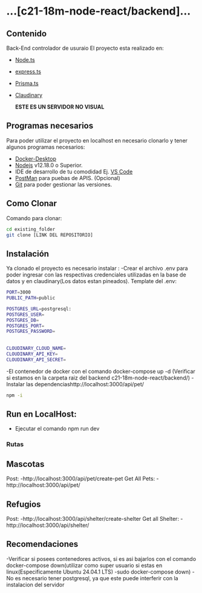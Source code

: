 # ...[c21-18m-node-react/backend]...

## Contenido

Back-End controlador de usuraio
El proyecto esta realizado en:

- [Node.ts](https://nodejs.org/es/)
- [express.ts](https://expressjs.com/es/)
- [Prisma.ts](https://www.prisma.io/)
- [Claudinary](https://cloudinary.com/)

  **ESTE ES UN SERVIDOR NO VISUAL**

## Programas necesarios

Para poder utilizar el proyecto en localhost en necesario clonarlo y tener algunos programas necesarios:

- [Docker-Desktop](https://www.docker.com/products/docker-desktop/)
- [Nodejs](https://nodejs.org/es/download/) v12.18.0 o Superior.
- IDE de desarrollo de tu comodidad Ej. [VS Code](https://code.visualstudio.com/download)
- [PostMan](https://www.postman.com/downloads/) para puebas de APIS. (Opcional)
- [Git](https://git-scm.com/downloads) para poder gestionar las versiones.

## Como Clonar

Comando para clonar:

```bash
cd existing_folder
git clone [LINK DEL REPOSITORIO]

```

## Instalación

Ya clonado el proyecto es necesario instalar :
-Crear el archivo .env para poder ingresar con las respectivas credenciales utilizadas en la base de datos y en claudinary(Los datos estan pineados). Template del .env:
```bash
PORT=3000
PUBLIC_PATH=public

POSTGRES_URL=postgresql:
POSTGRES_USER=
POSTGRES_DB=
POSTGRES_PORT=
POSTGRES_PASSWORD=
  
  
CLOUDINARY_CLOUD_NAME=
CLOUDINARY_API_KEY=
CLOUDINARY_API_SECRET=
```

-El contenedor de docker con el comando docker-compose up -d (Verificar si estamos en la carpeta raiz del backend c21-18m-node-react/backend/)
-Instalar las dependenciashttp://localhost:3000/api/pet/


```bash
npm -i
```

## Run en LocalHost:

- Ejecutar el comando npm run dev

### Rutas

## Mascotas
Post:
-http://localhost:3000/api/pet/create-pet
Get All Pets:
-http://localhost:3000/api/pet/



## Refugios
Post:
-http://localhost:3000/api/shelter/create-shelter
Get all Shelter:
-http://localhost:3000/api/shelter/

## Recomendaciones 
 -Verificar si posees contenedores activos, si es asi bajarlos con el comando docker-compose down(utilizar como super usuario si estas en linux(Especificamente Ubuntu 24.04.1 LTS) -sudo docker-compose down)
 -No es necesario tener postgresql, ya que este puede interferir con la instalacion del servidor
